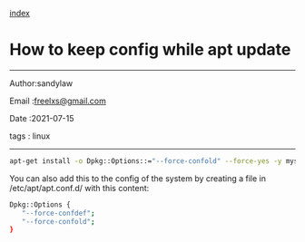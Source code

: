 
[index](./index.md)

# How to keep config while apt update 

---

Author:sandylaw

Email :freelxs@gmail.com

Date  :2021-07-15

tags  : linux

---


```bash
apt-get install -o Dpkg::Options::="--force-confold" --force-yes -y mysql-server
```

You can also add this to the config of the system by creating a file in /etc/apt/apt.conf.d/ with this content:

```bash
Dpkg::Options {
   "--force-confdef";
   "--force-confold";
}
```

